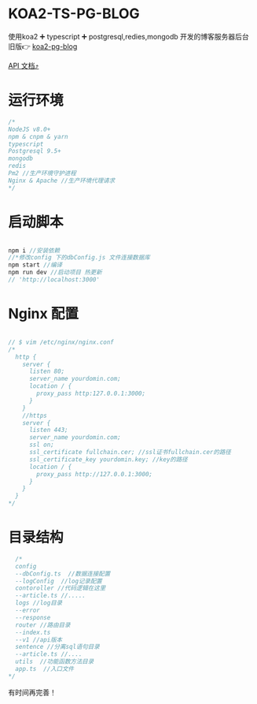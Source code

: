# KOA2-TS-PG-BLOG

使用koa2 ➕ typescript ➕ postgresql,redies,mongodb 开发的博客服务器后台
旧版👉 [koa2-pg-blog](https://github.com/Jeffyx/blog-server)

[API 文档⤴️](https://github.com/Jeffyx/blog-server_v2/blob/master/src/router/README.md)

# 运行环境

```javascript
/*
NodeJS v8.0+
npm & cnpm & yarn
typescript
Postgresql 9.5+
mongodb
redis
Pm2 //生产环境守护进程
Nginx & Apache //生产环境代理请求
*/
```

# 启动脚本
```javascript

npm i //安装依赖
//*修改config 下的dbConfig.js 文件连接数据库
npm start //编译
npm run dev //启动项目 热更新
// 'http://localhost:3000'
```

# Nginx 配置
```javascript

// $ vim /etc/nginx/nginx.conf
/*
  http {
    server {
      listen 80;
      server_name yourdomin.com;
      location / {
        proxy_pass http:127.0.0.1:3000;
      }
    }
    //https
    server {
      listen 443;
      server_name yourdomin.com;
      ssl on;
      ssl_certificate fullchain.cer; //ssl证书fullchain.cer的路径
      ssl_certificate_key yourdomin.key; //key的路径
      location / {
        proxy_pass http://127.0.0.1:3000;
      }
    }
  }
*/

```
# 目录结构

```javascript
  /*
  config
  --dbConfig.ts  //数据连接配置
  --logConfig  //log记录配置
  contoroller //代码逻辑在这里
  --article.ts //.....
  logs //log目录
  --error
  --response
  router //路由目录
  --index.ts
  --v1 //api版本
  sentence //分离sql语句目录
  --article.ts //....
  utils  //功能函数方法目录
  app.ts  //入口文件
*/
```

有时间再完善！